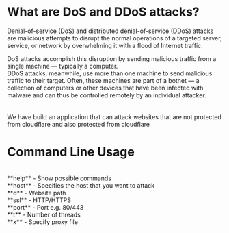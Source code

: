 # What are DoS and DDoS attacks? 

Denial-of-service (DoS) and distributed denial-of-service (DDoS) attacks are malicious attempts to disrupt the normal operations of a targeted server, service, or network by overwhelming it with a flood of Internet traffic. 

DoS attacks accomplish this disruption by sending malicious traffic from a single machine — typically a computer. </br >
DDoS attacks, meanwhile, use more than one machine to send malicious traffic to their target. Often, these machines are part of a botnet — a collection of computers or other devices that have been infected with malware and can thus be controlled remotely by an individual attacker. </br >
</br > </br > 
We have build an application that can attack websites that are not protected from cloudflare and also protected from cloudflare </br > 

# Command Line Usage 
</br >
**help** - Show possible commands </br>
**host** - Specifies the host that you want to attack </br>
**d** - Website path </br>
**ssl** - HTTP/HTTPS </br>
**port** - Port e.g. 80/443 </br>
**t**  - Number of threads </br>
**x** - Specify proxy file </br> 
